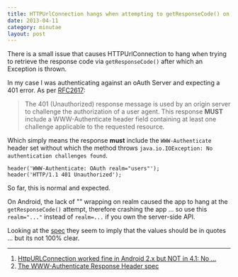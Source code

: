 ```yaml
---
title: HTTPUrlConnection hangs when attempting to getResponseCode() on Android
date: 2013-04-11
category: minutae
layout: post
---
```


There is a small issue that causes HTTPUrlConnection to hang when trying to
retrieve the response code via `getResponseCode()` after which an Exception is
thrown.

In my case I was authenticating against an oAuth Server and expecting a 401
error. As per [RFC2617](http://www.ietf.org/rfc/rfc2617.txt):

> The 401 (Unauthorized) response message is used by an origin server to
> challenge the authorization of a user agent. This response **MUST** include a
> WWW-Authenticate header field containing at least one challenge applicable to
> the requested resource.

Which simply means the response **must** include the `WWW-Authenticate` header
set without which the method throws `java.io.IOException: No authentication
challenges found`.

```
header('WWW-Authenticate: OAuth realm="users"');
header('HTTP/1.1 401 Unauthorized');
```

So far, this is normal and expected.

On Android, the lack of "" wrapping on realm caused the app to hang at the
`getResponseCode()` attempt, therefore crashing the app ... so use this
`realm="..."` instead of `realm=...` if you own the server-side API.

Looking at the [spec](http://tools.ietf.org/html/rfc2617#section-3.2.1) they
seem to imply that the values should be in quotes ... but its not 100% clear.

---

1. [HttpURLConnection worked fine in Android 2.x but NOT in 4.1: No ...](http://stackoverflow.com/questions/11810447/httpurlconnection-worked-fine-in-android-2-x-but-not-in-4-1-no-authentication-c)
2. [The WWW-Authenticate Response Header spec](http://tools.ietf.org/html/rfc2617#section-3.2.1)
